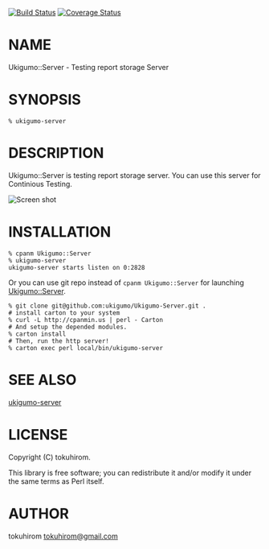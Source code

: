 [![Build Status](https://travis-ci.org/ukigumo/Ukigumo-Server.png?branch=master)](https://travis-ci.org/ukigumo/Ukigumo-Server) [![Coverage Status](https://coveralls.io/repos/ukigumo/Ukigumo-Server/badge.png?branch=master)](https://coveralls.io/r/ukigumo/Ukigumo-Server?branch=master)
# NAME

Ukigumo::Server - Testing report storage Server

# SYNOPSIS

    % ukigumo-server

# DESCRIPTION

Ukigumo::Server is testing report storage server. You can use this server for Continious Testing.

<div>
    <img src="http://gyazo.64p.org/image/dbd98bc15032d97fab081a271541baa2.png" alt="Screen shot">
</div>

# INSTALLATION

    % cpanm Ukigumo::Server
    % ukigumo-server
    ukigumo-server starts listen on 0:2828

Or you can use git repo instead of `cpanm Ukigumo::Server` for launching [Ukigumo::Server](https://metacpan.org/pod/Ukigumo::Server).

    % git clone git@github.com:ukigumo/Ukigumo-Server.git .
    # install carton to your system
    % curl -L http://cpanmin.us | perl - Carton
    # And setup the depended modules.
    % carton install
    # Then, run the http server!
    % carton exec perl local/bin/ukigumo-server

# SEE ALSO

[ukigumo-server](https://metacpan.org/pod/ukigumo-server)

# LICENSE

Copyright (C) tokuhirom.

This library is free software; you can redistribute it and/or modify
it under the same terms as Perl itself.

# AUTHOR

tokuhirom <tokuhirom@gmail.com>
